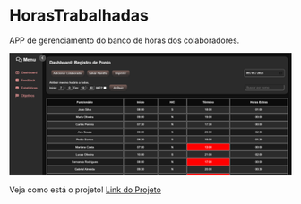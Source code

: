 # HorasTrabalhadas

APP de gerenciamento do banco de horas dos colaboradores.

![Logo do GitHub](https://raw.githubusercontent.com/HugoAlbuquerque1993/HorasTrabalhadas/refs/heads/main/image/DashboardShowcase.png)

Veja como está o projeto! [Link do Projeto](https://hugoalbuquerque1993.github.io/HorasTrabalhadas/)

